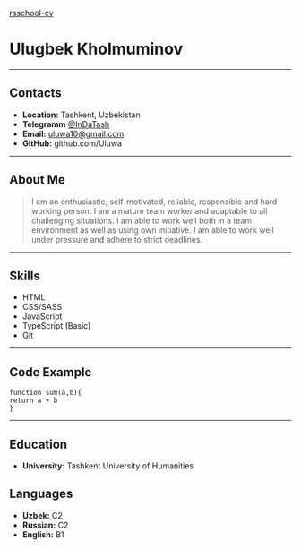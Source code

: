[rsschool-cv](https://uluwa.github.io/rsschool-cv/cv)

# **Ulugbek Kholmuminov**
--- 
## **Contacts** 
- **Location:** Tashkent, Uzbekistan
- **Telegramm** [@InDaTash](https://web.telegram.org/k/#@InDaTash)
- **Email:** uluwa10@gmail.com
- **GitHub:** github.com/Uluwa
---
## **About Me**
> I am an enthusiastic, self-motivated, reliable, responsible and hard working person. 
> I am a mature team worker and adaptable to all challenging situations. I am able to work well both in a team environment as well as using own initiative. 
> I am able to work well under pressure and adhere to strict deadlines.
---
## **Skills**
* HTML
* CSS/SASS
* JavaScript
* TypeScript (Basic)
* Git
---
## **Code Example**

```
function sum(a,b){
return a + b 
}
```
---
## **Education**
- **University:** Tashkent University of Humanities

## **Languages**
- **Uzbek:** С2
- **Russian:** C2
- **English:** B1
